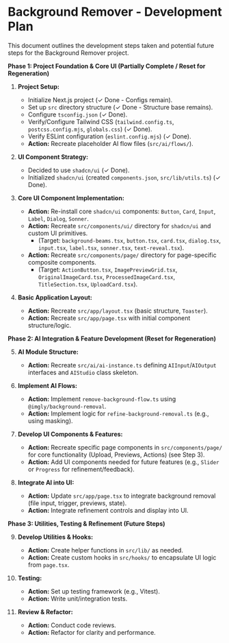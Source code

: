 # Background Remover - Development Plan

This document outlines the development steps taken and potential future steps for the Background Remover project.

**Phase 1: Project Foundation & Core UI (Partially Complete / Reset for Regeneration)**

1.  **Project Setup:**
    *   Initialize Next.js project (✓ Done - Configs remain).
    *   Set up `src` directory structure (✓ Done - Structure base remains).
    *   Configure `tsconfig.json` (✓ Done).
    *   Verify/Configure Tailwind CSS (`tailwind.config.ts`, `postcss.config.mjs`, `globals.css`) (✓ Done).
    *   Verify ESLint configuration (`eslint.config.mjs`) (✓ Done).
    *   **Action:** Recreate placeholder AI flow files (`src/ai/flows/`).

2.  **UI Component Strategy:**
    *   Decided to use `shadcn/ui` (✓ Done).
    *   Initialized `shadcn/ui` (created `components.json`, `src/lib/utils.ts`) (✓ Done).

3.  **Core UI Component Implementation:**
    *   **Action:** Re-install core `shadcn/ui` components: `Button`, `Card`, `Input`, `Label`, `Dialog`, `Sonner`.
    *   **Action:** Recreate `src/components/ui/` directory for `shadcn/ui` and custom UI primitives.
        *   (Target: `background-beams.tsx`, `button.tsx`, `card.tsx`, `dialog.tsx`, `input.tsx`, `label.tsx`, `sonner.tsx`, `text-reveal.tsx`).
    *   **Action:** Recreate `src/components/page/` directory for page-specific composite components.
        *   (Target: `ActionButton.tsx`, `ImagePreviewGrid.tsx`, `OriginalImageCard.tsx`, `ProcessedImageCard.tsx`, `TitleSection.tsx`, `UploadCard.tsx`).

4.  **Basic Application Layout:**
    *   **Action:** Recreate `src/app/layout.tsx` (basic structure, `Toaster`).
    *   **Action:** Recreate `src/app/page.tsx` with initial component structure/logic.

**Phase 2: AI Integration & Feature Development (Reset for Regeneration)**

5.  **AI Module Structure:**
    *   **Action:** Recreate `src/ai/ai-instance.ts` defining `AIInput`/`AIOutput` interfaces and `AIStudio` class skeleton.

6.  **Implement AI Flows:**
    *   **Action:** Implement `remove-background-flow.ts` using `@imgly/background-removal`.
    *   **Action:** Implement logic for `refine-background-removal.ts` (e.g., using masking).

7.  **Develop UI Components & Features:**
    *   **Action:** Recreate specific page components in `src/components/page/` for core functionality (Upload, Previews, Actions) (see Step 3).
    *   **Action:** Add UI components needed for future features (e.g., `Slider` or `Progress` for refinement/feedback).

8.  **Integrate AI into UI:**
    *   **Action:** Update `src/app/page.tsx` to integrate background removal (file input, trigger, previews, state).
    *   **Action:** Integrate refinement controls and display into UI.

**Phase 3: Utilities, Testing & Refinement (Future Steps)**

9.  **Develop Utilities & Hooks:**
    *   **Action:** Create helper functions in `src/lib/` as needed.
    *   **Action:** Create custom hooks in `src/hooks/` to encapsulate UI logic from `page.tsx`.

10. **Testing:**
    *   **Action:** Set up testing framework (e.g., Vitest).
    *   **Action:** Write unit/integration tests.

11. **Review & Refactor:**
    *   **Action:** Conduct code reviews.
    *   **Action:** Refactor for clarity and performance. 